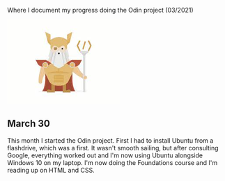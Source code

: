 <hi>Where I document my progress doing the Odin project (03/2021)</h1>

<img src="images/viking.jpeg" alt="Viking">


<h2>March 30</h2>

<p>This month I started the Odin project. First I had to install Ubuntu from a flashdrive, which was a first. It wasn't smooth sailing, but after consulting Google, everything worked out and I'm now using Ubuntu alongside Windows 10 on my laptop. I'm now doing the Foundations course and I'm reading up on HTML and CSS.</p>

